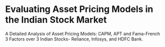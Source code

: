 # Evaluating Asset Pricing Models in the Indian Stock Market

A Detailed Analysis of Asset Pricing Models: CAPM, APT and Fama-French 3 Factors over 3 Indian Stocks- Reliance, Infosys, and HDFC Bank.
